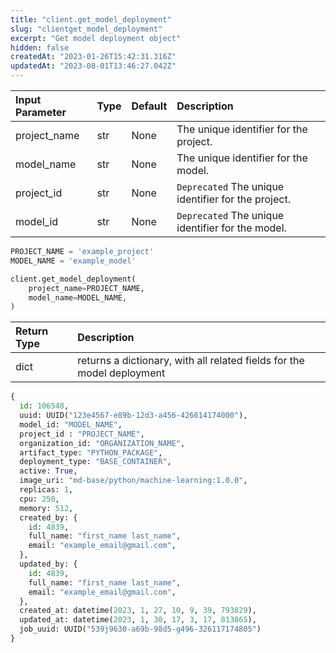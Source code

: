 ```yaml
---
title: "client.get_model_deployment"
slug: "clientget_model_deployment"
excerpt: "Get model deployment object"
hidden: false
createdAt: "2023-01-26T15:42:31.316Z"
updatedAt: "2023-08-01T13:46:27.042Z"
---
```

| Input Parameter | Type | Default | Description                                         |
| :-------------- | :--- | :------ | :-------------------------------------------------- |
| project_name    | str  | None    | The unique identifier for the project.              |
| model_name      | str  | None    | The unique identifier for the model.                |
| project_id      | str  | None    | `Deprecated` The unique identifier for the project. |
| model_id        | str  | None    | `Deprecated` The unique identifier for the model.   |

```python
PROJECT_NAME = 'example_project'
MODEL_NAME = 'example_model'

client.get_model_deployment(
    project_name=PROJECT_NAME,
    model_name=MODEL_NAME,
)
```

| Return Type | Description                                                            |
| :---------- | :--------------------------------------------------------------------- |
| dict        | returns a dictionary, with all related fields for the model deployment |

```python Response
{
  id: 106548,
  uuid: UUID("123e4567-e89b-12d3-a456-426614174000"),
  model_id: "MODEL_NAME",
  project_id : "PROJECT_NAME",
  organization_id: "ORGANIZATION_NAME",
  artifact_type: "PYTHON_PACKAGE",
  deployment_type: "BASE_CONTAINER",
  active: True,
  image_uri: "md-base/python/machine-learning:1.0.0",
  replicas: 1,
  cpu: 250,
  memory: 512,
  created_by: {
    id: 4839,
    full_name: "first_name last_name",
    email: "example_email@gmail.com",
  },
  updated_by: {
    id: 4839,
    full_name: "first_name last_name",
    email: "example_email@gmail.com",
  },
  created_at: datetime(2023, 1, 27, 10, 9, 39, 793829),
  updated_at: datetime(2023, 1, 30, 17, 3, 17, 813865),
  job_uuid: UUID("539j9630-a69b-98d5-g496-326117174805")
}
```